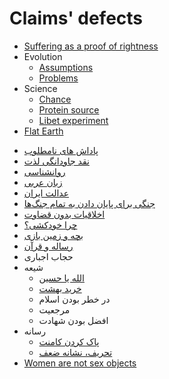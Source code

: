 # Claims' defects

- [Suffering as a proof of rightness](suffering-rightness)
- Evolution
    - [Assumptions](evolution/assumptions)
    - [Problems](evolution/problems)
- Science
    - [Chance](chance)
    - [Protein source](protein-source)
    - [Libet experiment](libet-experiment)
- [Flat Earth](flat-earth)

<ul>
    <li>
        <a href="/path/claims-defects/non-favorable-rewards">پاداش های نامطلوب</a>
    </li>
    <li>
        <a href="/path/claims-defects/eternal-pleasure-criticism">نقد جاودانگی لذت</a>
    </li>
    <li>
        <a href="/path/claims-defects/psychology">روانشناسی</a>
    </li>
    <li>
        <a href="/path/claims-defects/arabic-language">زبان عربی</a>
    </li>
    <li>
        <a href="/path/claims-defects/iran-justice">عدالت ایران</a>
    </li>
    <li>
        <a href="/path/claims-defects/the-war-to-end-all-wars">جنگی برای پایان دادن به تمام جنگ‌ها</a>
    </li>
    <li>
        <a href="/path/claims-defects/morality-without-judgement">اخلاقیات بدون قضاوت</a>
    </li>
    <li>
        <a href="/path/claims-defects/why-suicide">چرا خودکشی؟</a>
    </li>
    <li>
        <a href="/path/claims-defects/kid-and-playground">بچه و زمین بازی</a>
    </li>
    <li>
        <a href="/path/claims-defects/risalah-and-quran">رساله و قرآن</a>
    </li>
    <li>
        حجاب اجباری
    </li>
    <li>
        <span>شیعه</span>
        <ul>
            <li>
                <a href="/path/claims-defects/shia/allah-or-husayn">الله یا حسین</a>
            </li>
            <li>
                <a href="/path/claims-defects/shia/purchasing-heaven">خرید بهشت</a>
            </li>
            <li>
                در خطر بودن اسلام
            </li>
            <li>
                مرجعیت
            </li>
            <li>
                افضل بودن شهادت
            </li>
        </ul>
    </li>
    <li>
        <span>رسانه</span>
        <ul>
            <li>
                <a href="/path/claims-defects/media/deleting-comment">پاک کردن کامنت</a>
            </li>
            <li>
                <a href="/path/claims-defects/media/tampering-shows-weakness">تحریف، نشانه ضعف</a>
            </li>
        </ul>
    </li>
    <li>
        <a href='/path/claims-defects/women-are-not-sex-objects'>Women are not sex objects</a>
    </li>
</ul>

